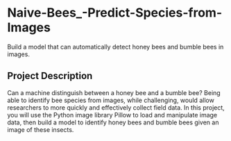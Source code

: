 # Naive-Bees_-Predict-Species-from-Images

Build a model that can automatically detect honey bees and bumble bees in images.

## Project Description

Can a machine distinguish between a honey bee and a bumble bee? Being able to identify bee species from images, while challenging, would allow researchers to more quickly and effectively collect field data. In this project, you will use the Python image library Pillow to load and manipulate image data, then build a model to identify honey bees and bumble bees given an image of these insects.
